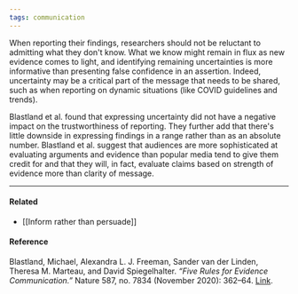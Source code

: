 ```yaml
---
tags: communication
---
```


When reporting their findings, researchers should not be reluctant to admitting
what they don't know. What we know might remain in flux as new evidence comes to
light, and identifying remaining uncertainties is more informative than
presenting false confidence in an assertion. Indeed, uncertainty may be a
critical part of the message that needs to be shared, such as when reporting on
dynamic situations (like COVID guidelines and trends).

Blastland et al. found that expressing uncertainty did not have a negative
impact on the trustworthiness of reporting. They further add that there's little
downside in expressing findings in a range rather than as an absolute number.
Blastland et al. suggest that audiences are more sophisticated at evaluating
arguments and evidence than popular media tend to give them credit for and that
they will, in fact, evaluate claims based on strength of evidence more than
clarity of message.

---

#### Related

- [[Inform rather than persuade]]

#### Reference

Blastland, Michael, Alexandra L. J. Freeman, Sander van der Linden, Theresa M.
Marteau, and David Spiegelhalter. _“Five Rules for Evidence Communication.”_
Nature 587, no. 7834 (November 2020): 362–64.
[Link](https://doi.org/10.1038/d41586-020-03189-1).
